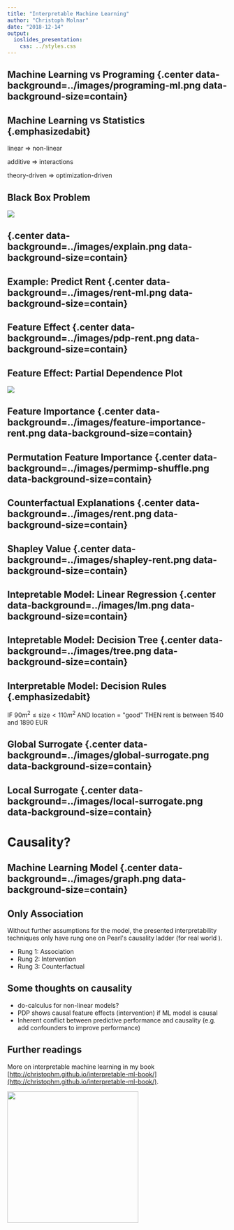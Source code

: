 ```yaml
---
title: "Interpretable Machine Learning"
author: "Christoph Molnar"
date: "2018-12-14"
output:
  ioslides_presentation:
    css: ../styles.css
---
```


## Machine Learning vs Programing {.center data-background=../images/programing-ml.png data-background-size=contain}


## Machine Learning vs Statistics  {.emphasizedabit}

linear $\Rightarrow$ non-linear

additive $\Rightarrow$ interactions

theory-driven $\Rightarrow$ optimization-driven

## Black Box Problem

![](../images/iml-ml.png)


## {.center data-background=../images/explain.png data-background-size=contain}

## Example: Predict Rent {.center data-background=../images/rent-ml.png data-background-size=contain}

## Feature Effect {.center data-background=../images/pdp-rent.png data-background-size=contain}


## Feature Effect: Partial Dependence Plot

![](../images/pdp.gif)


## Feature Importance {.center data-background=../images/feature-importance-rent.png data-background-size=contain}

## Permutation Feature Importance {.center data-background=../images/permimp-shuffle.png data-background-size=contain}

## Counterfactual Explanations {.center data-background=../images/rent.png data-background-size=contain}

## Shapley Value {.center data-background=../images/shapley-rent.png data-background-size=contain}

## Intepretable Model: Linear Regression {.center data-background=../images/lm.png data-background-size=contain}

## Intepretable Model: Decision Tree {.center data-background=../images/tree.png data-background-size=contain}

## Interpretable Model: Decision Rules {.emphasizedabit}

IF $90m^2\leq \text{size} < 110m^2$  AND location $=$ "good" THEN rent is between 1540 and 1890 EUR

## Global Surrogate {.center data-background=../images/global-surrogate.png data-background-size=contain}

## Local Surrogate {.center data-background=../images/local-surrogate.png data-background-size=contain}



# Causality?

## Machine Learning Model  {.center data-background=../images/graph.png data-background-size=contain}


## Only Association

Without further assumptions for the model, the presented interpretability techniques only have rung one on Pearl's causality ladder (for real world ).

- Rung 1: Association
- Rung 2: Intervention
- Rung 3: Counterfactual


## Some thoughts on causality

- do-calculus for non-linear models?
- PDP shows causal feature effects (intervention) if ML model is causal
- Inherent conflict between predictive performance and causality (e.g. add confounders to improve performance)


<!--
## Example

- ML model predicts shoe size
- Features height and weight correlated (height causal for weight)
- We analyse model effect / importance of height on shoe size
- Involves creating unrealistic people (2m, 50kg)
- Weight is not changed based on height
- Always measures direct effect, but not total (bc. excludes indirect effect)
- Model not causal DAG

-->

## Further readings   
More on interpretable machine learning in my book [http://christophm.github.io/interpretable-ml-book/](http://christophm.github.io/interpretable-ml-book/).

<img src="../images/cover-bordered.jpg" width=300/>

